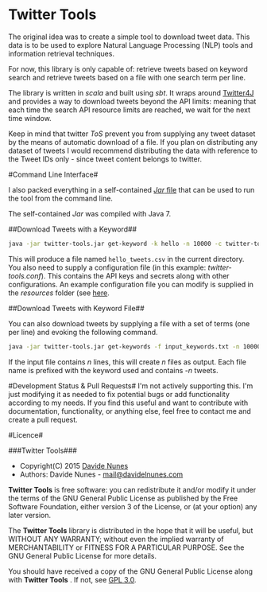 Twitter Tools 
=============
The original idea was to create a simple tool to download tweet data. This data is to be used to explore Natural Language Processing (NLP) tools and information retrieval techniques. 

For now, this library is only capable of: retrieve tweets based on keyword search and retrieve tweets based on a file with one search term per line. 

The library is written in _scala_ and built using _sbt_. It wraps around [Twitter4J](http://twitter4j.org/en/) and provides a way to download tweets beyond the API limits: meaning that each time the search API resource limits are reached, we wait for the next time window.

Keep in mind that twitter _ToS_ prevent you from supplying any tweet dataset by the means of automatic download of a file. If you plan on distributing any dataset of tweets I would recommend distributing the data with reference to the Tweet IDs only - since tweet content belongs to twitter. 

#Command Line Interface#

I also packed everything in a self-contained [_Jar_ file](https://github.com/davidelnunes/TwitterTools/releases/download/v1.0/twitter-tools.jar) that can be used to run the tool from the command line.

The self-contained _Jar_ was compiled with Java 7.


##Download Tweets with a Keyword##

```bash
java -jar twitter-tools.jar get-keyword -k hello -n 10000 -c twitter-tools.conf
```

This will produce a file named `hello_tweets.csv` in the current directory. You also need to supply a configuration file (in this example: _twitter-tools.conf_). This contains the API keys and secrets along with other configurations. An example configuration file you can modify is supplied in the _resources_ folder (see [here](https://github.com/davidelnunes/TwitterTools/blob/master/src/main/resources/twitter-tools.conf).

##Download Tweets with Keyword File##

You can also download tweets by supplying a file with a set of terms (one per line) and evoking the following command. 

```bash
java -jar twitter-tools.jar get-keywords -f input_keywords.txt -n 10000 -c twitter-tools.conf
```

If the input file contains _n_ lines, this will create _n_ files as output. Each file name is prefixed with the keyword used and contains _-n_ tweets. 

#Development Status & Pull Requests#
I'm not actively supporting this. I'm just modifying it as needed to fix potential bugs or add functionality according to my needs. If you find this useful and want to contribute with documentation, functionality, or anything else, feel free to contact me and create a pull request. 

#Licence#

###Twitter Tools###

* Copyright(C) 2015 [Davide Nunes](http://davidenunes.com)
* Authors: Davide Nunes - mail@davidelnunes.com

**Twitter Tools** is free software: you can redistribute it and/or modify it under the terms of the GNU General Public License as published by the Free Software Foundation, either version 3 of the License, or (at your option) any later version.

The **Twitter Tools** library is distributed in the hope that it will be useful, but WITHOUT ANY WARRANTY; without even the implied warranty of MERCHANTABILITY or FITNESS FOR A PARTICULAR PURPOSE. See the GNU General Public License for more details.

You should have received a copy of the GNU General Public License along with **Twitter Tools** . If not, see [GPL 3.0](http://www.gnu.org/licenses/gpl-3.0.html).






